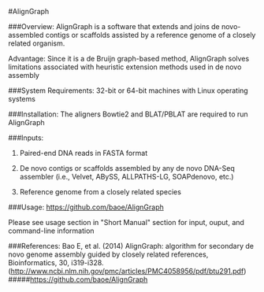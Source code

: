 #AlignGraph

###Overview:
AlignGraph is a software that extends and joins de novo-assembled contigs or scaffolds assisted by a reference genome of a closely related organism.

Advantage: Since it is a de Bruijn graph-based method, AlignGraph solves limitations associated with heuristic extension methods used in de novo assembly 


###System Requirements:
32-bit or 64-bit machines with Linux operating systems

###Installation:
The aligners Bowtie2 and BLAT/PBLAT are required to run AlignGraph

###Inputs:

1. Paired-end DNA reads in FASTA format

2. De novo contigs or scaffolds assembled by any de novo DNA-Seq assembler
(i.e., Velvet, ABySS, ALLPATHS-LG, SOAPdenovo, etc.)

3. Reference genome from a closely related species

###Usage: https://github.com/baoe/AlignGraph

Please see usage section in "Short Manual" section for input, ouput, and command-line information

###References:
Bao E, et al. (2014) AlignGraph: algorithm for secondary de novo genome assembly guided by closely related references, Bioinformatics, 30, i319-i328. (http://www.ncbi.nlm.nih.gov/pmc/articles/PMC4058956/pdf/btu291.pdf)
#####https://github.com/baoe/AlignGraph
